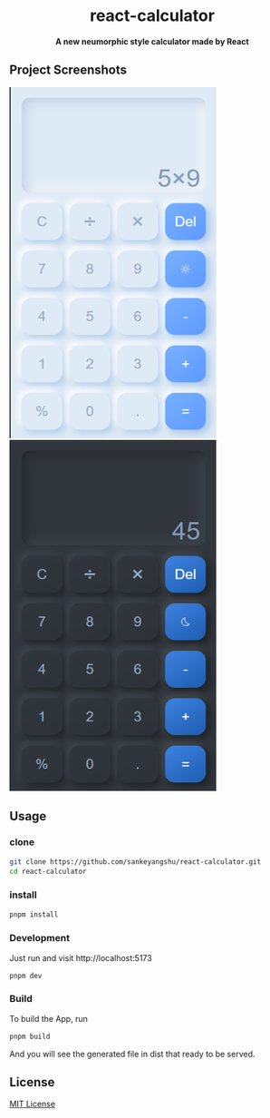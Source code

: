 <h1 align="center">
  react-calculator
</h1>
<h4 align="center">A new neumorphic style calculator made by React</h4>

## Project Screenshots

<img src="/media/light.png" width="365" height="619"/> <img src="/media/dark.png" width="365" height="619"/>

## Usage

### clone

```sh
git clone https://github.com/sankeyangshu/react-calculator.git
cd react-calculator
```

### install

```sh
pnpm install
```

### Development

Just run and visit http://localhost:5173

```sh
pnpm dev
```

### Build

To build the App, run

```sh
pnpm build
```

And you will see the generated file in dist that ready to be served.

## License

[MIT License](https://github.com/sankeyangshu/react-calculator/blob/main/LICENSE)
